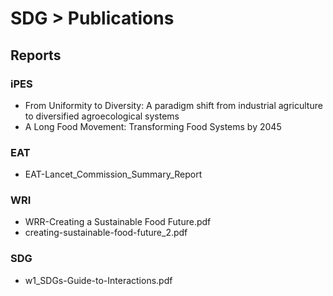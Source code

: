 # SDG > Publications

## Reports
### iPES
- From Uniformity to Diversity: A paradigm shift from industrial agriculture to diversified agroecological systems
- A Long Food Movement: Transforming Food Systems by 2045

### EAT
- EAT-Lancet_Commission_Summary_Report


### WRI
- WRR-Creating a Sustainable Food Future.pdf
- creating-sustainable-food-future_2.pdf

### SDG
- w1_SDGs-Guide-to-Interactions.pdf